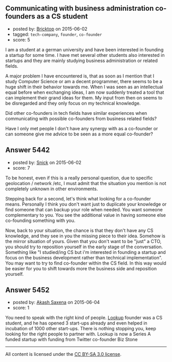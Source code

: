 ## Communicating with business administration co-founders as a CS student

- posted by: [Bricktop](https://stackexchange.com/users/5485562/bricktop) on 2015-06-02
- tagged: `tech-company`, `founder`, `co-founder`
- score: 5

I am a student at a german university and have been interested in founding a startup for some time. I have met several other students also interested in startups and they are mainly studying business administration or related fields.

A major problem I have encountered is, that as soon as I mention that I study Computer Science or am a decent programmer, there seems to be a huge shift in their behavior towards me. When I was seen as an intellectual equal before when exchanging ideas, I am now suddenly treated a tool that can implement their grand ideas for them. My input from then on seems to be disregarded and they only focus on my technical knowledge.

Did other co-founders in tech fields have similar experiences when communicating with possible co-founders from business related fields? 

Have I only met people I don't have any synergy with as a co-founder or can someone give me advice to be seen as a more equal co-founder?


## Answer 5442

- posted by: [Snick](https://stackexchange.com/users/933131/snick) on 2015-06-02
- score: 7

To be honest, even if this is a really personal question, due to specific geolocation / network /etc, I must admit that the situation you mention is not completely unknown in other environments.

Stepping back for a second, let's think what looking for a co-founder means.
Personally I think you don't want just to duplicate your knowledge or find someone that can backup your role when needed. You want someone complementary to you. You see the additional value in having someone else co-founding something with you.

Now, back to your situation, the chance is that they don't have any CS knowledge, and they see in you the missing piece to their idea. Somehow is the mirror situation of yours.
Given that you don't want to be "just" a CTO, you should try to reposition yourself in the early stage of the conversation. 
Something like "I studied/ing  CS but i'm interested in founding a startup and focus on the business development rather than technical implementation".
You may want to try to find co-founder within the CS field. In this way would be easier for you to shift towards more the business side and reposition yourself.





## Answer 5452

- posted by: [Akash Saxena](https://stackexchange.com/users/6413580/akash-saxena) on 2015-06-04
- score: 1

<p>You need to speak with the right kind of people. <a href="http://www.lookup.to" rel="nofollow">Lookup</a> founder was a CS student, and he has opened 3 start-ups already and even helped in incubation of 1000 other start-ups. There is nothing stopping you, keep looking for the right people to partner with. Lookup is now a Series A funded startup with funding from Twitter co-founder Biz Stone</p>




---

All content is licensed under the [CC BY-SA 3.0 license](https://creativecommons.org/licenses/by-sa/3.0/).
